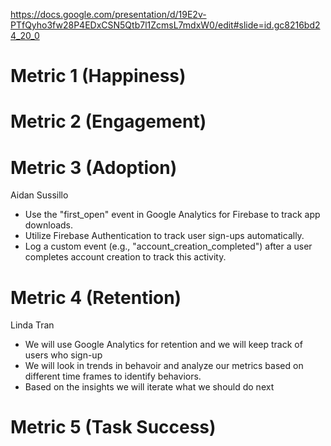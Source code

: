 https://docs.google.com/presentation/d/19E2v-PTfQyho3fw28P4EDxCSN5Qtb7l1ZcmsL7mdxW0/edit#slide=id.gc8216bd24_20_0



# Metric 1 (Happiness)



# Metric 2 (Engagement)



# Metric 3 (Adoption)
Aidan Sussillo
* Use the "first_open" event in Google Analytics for Firebase to track app downloads.
* Utilize Firebase Authentication to track user sign-ups automatically.
* Log a custom event (e.g., "account_creation_completed") after a user completes account creation to track this activity.



# Metric 4 (Retention)
Linda Tran
* We will use Google Analytics for retention and we will keep track of users who sign-up
* We will look in trends in behavoir and analyze our metrics based on different time frames to identify behaviors.
* Based on the insights we will iterate what we should do next 


# Metric 5 (Task Success)
